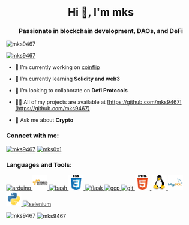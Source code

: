 <h1 align="center">Hi 👋, I'm mks</h1>
<h3 align="center">Passionate in blockchain development, DAOs, and DeFi</h3>

<p align="left"> <img src="https://komarev.com/ghpvc/?username=mks9467&label=Profile%20views&color=0e75b6&style=flat" alt="mks9467" /> </p>

<p align="left"> <a href="https://github.com/ryo-ma/github-profile-trophy"><img src="https://github-profile-trophy.vercel.app/?username=mks9467" alt="mks9467" /></a> </p>

- 🔭 I’m currently working on [coinflip](https://github.com/mks9467/coinflip)

- 🌱 I’m currently learning **Solidity and web3**

- 👯 I’m looking to collaborate on **Defi Protocols**

- 👨‍💻 All of my projects are available at [https://github.com/mks9467](https://github.com/mks9467)

- 💬 Ask me about **Crypto**

<h3 align="left">Connect with me:</h3>
<p align="left">
<a href="https://dev.to/mks9467" target="blank"><img align="center" src="https://cdn.jsdelivr.net/npm/simple-icons@3.0.1/icons/dev-dot-to.svg" alt="mks9467" height="30" width="40" /></a>
<a href="https://twitter.com/mks0x1" target="blank"><img align="center" src="https://raw.githubusercontent.com/rahuldkjain/github-profile-readme-generator/master/src/images/icons/Social/twitter.svg" alt="mks0x1" height="30" width="40" /></a>
</p>

<h3 align="left">Languages and Tools:</h3>
<p align="left"> <a href="https://www.arduino.cc/" target="_blank"> <img src="https://cdn.worldvectorlogo.com/logos/arduino-1.svg" alt="arduino" width="40" height="40"/> </a> <a href="https://aws.amazon.com" target="_blank"> <img src="https://raw.githubusercontent.com/devicons/devicon/master/icons/amazonwebservices/amazonwebservices-original-wordmark.svg" alt="aws" width="40" height="40"/> </a> <a href="https://www.gnu.org/software/bash/" target="_blank"> <img src="https://www.vectorlogo.zone/logos/gnu_bash/gnu_bash-icon.svg" alt="bash" width="40" height="40"/> </a> <a href="https://www.w3schools.com/css/" target="_blank"> <img src="https://raw.githubusercontent.com/devicons/devicon/master/icons/css3/css3-original-wordmark.svg" alt="css3" width="40" height="40"/> </a> <a href="https://flask.palletsprojects.com/" target="_blank"> <img src="https://www.vectorlogo.zone/logos/pocoo_flask/pocoo_flask-icon.svg" alt="flask" width="40" height="40"/> </a> <a href="https://cloud.google.com" target="_blank"> <img src="https://www.vectorlogo.zone/logos/google_cloud/google_cloud-icon.svg" alt="gcp" width="40" height="40"/> </a> <a href="https://git-scm.com/" target="_blank"> <img src="https://www.vectorlogo.zone/logos/git-scm/git-scm-icon.svg" alt="git" width="40" height="40"/> </a> <a href="https://www.w3.org/html/" target="_blank"> <img src="https://raw.githubusercontent.com/devicons/devicon/master/icons/html5/html5-original-wordmark.svg" alt="html5" width="40" height="40"/> </a> <a href="https://www.linux.org/" target="_blank"> <img src="https://raw.githubusercontent.com/devicons/devicon/master/icons/linux/linux-original.svg" alt="linux" width="40" height="40"/> </a> <a href="https://www.mysql.com/" target="_blank"> <img src="https://raw.githubusercontent.com/devicons/devicon/master/icons/mysql/mysql-original-wordmark.svg" alt="mysql" width="40" height="40"/> </a> <a href="https://www.python.org" target="_blank"> <img src="https://raw.githubusercontent.com/devicons/devicon/master/icons/python/python-original.svg" alt="python" width="40" height="40"/> </a> <a href="https://www.selenium.dev" target="_blank"> <img src="https://raw.githubusercontent.com/detain/svg-logos/780f25886640cef088af994181646db2f6b1a3f8/svg/selenium-logo.svg" alt="selenium" width="40" height="40"/> </a> </p>

<p><img align="left" src="https://github-readme-stats.vercel.app/api/top-langs?username=mks9467&show_icons=true&locale=en&layout=compact" alt="mks9467" /></p>

<p>&nbsp;<img align="center" src="https://github-readme-stats.vercel.app/api?username=mks9467&show_icons=true&locale=en" alt="mks9467" /></p>

